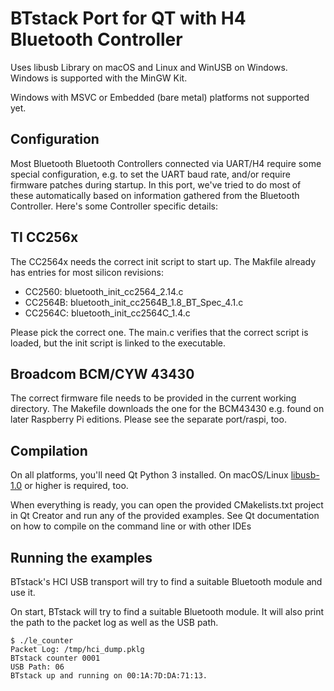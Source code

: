 # BTstack Port for QT with H4 Bluetooth Controller

Uses libusb Library on macOS and Linux and WinUSB on Windows.
Windows is supported with the MinGW Kit.

Windows with MSVC or Embedded (bare metal) platforms not supported yet.

## Configuration

Most Bluetooth Bluetooth Controllers connected via UART/H4 require some special configuration, e.g. to set the UART baud rate, and/or require firmware patches during startup. In this port, we've tried to do most of these automatically based on information gathered from the Bluetooth Controller. Here's some Controller specific details:

## TI CC256x
The CC2564x needs the correct init script to start up. The Makfile already has entries for most silicon revisions:

- CC2560:  bluetooth_init_cc2564_2.14.c
- CC2564B: bluetooth_init_cc2564B_1.8_BT_Spec_4.1.c
- CC2564C: bluetooth_init_cc2564C_1.4.c

Please pick the correct one. The main.c verifies that the correct script is loaded, but the init script is linked to the executable.

## Broadcom BCM/CYW 43430

The correct firmware file needs to be provided in the current working directory. The Makefile downloads the one for the BCM43430 e.g. found on later Raspberry Pi editions. Please see the separate port/raspi, too.

## Compilation

On all platforms, you'll need Qt Python 3 installed.
On macOS/Linux [libusb-1.0](http://libusb.info) or higher is required, too.

When everything is ready, you can open the provided CMakelists.txt project in Qt Creator and run any of the provided examples.
See Qt documentation on how to compile on the command line or with other IDEs


## Running the examples

BTstack's HCI USB transport will try to find a suitable Bluetooth module and use it. 

On start, BTstack will try to find a suitable Bluetooth module. It will also print the path to the packet log as well as the USB path.

	$ ./le_counter
	Packet Log: /tmp/hci_dump.pklg
	BTstack counter 0001
	USB Path: 06
	BTstack up and running on 00:1A:7D:DA:71:13.

